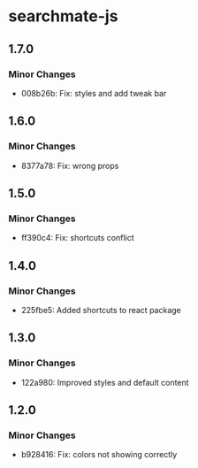# searchmate-js

## 1.7.0

### Minor Changes

- 008b26b: Fix: styles and add tweak bar

## 1.6.0

### Minor Changes

- 8377a78: Fix: wrong props

## 1.5.0

### Minor Changes

- ff390c4: Fix: shortcuts conflict

## 1.4.0

### Minor Changes

- 225fbe5: Added shortcuts to react package

## 1.3.0

### Minor Changes

- 122a980: Improved styles and default content

## 1.2.0

### Minor Changes

- b928416: Fix: colors not showing correctly

